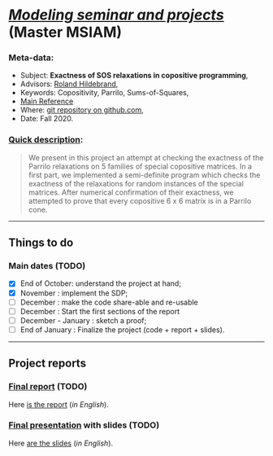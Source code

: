 # [*Modeling seminar and projects*](https://chamilo.grenoble-inp.fr/courses/ENSIMAGWMM9AM10/index.php) (Master MSIAM)
### Meta-data:
- Subject: **Exactness of SOS relaxations in copositive programming**,
- Advisors: [Roland Hildebrand](http://www-ljk.imag.fr/membres/Roland.Hildebrand/),
- Keywords: Copositivity, Parrilo, Sums-of-Squares,
- [Main Reference](http://www-ljk.imag.fr/membres/Roland.Hildebrand/emo/project_description.pdf)
- Where: [git repository on github.com](https://github.com/sofianetanji/copositive-matrices),
- Date: Fall 2020.

### [Quick description](http://www-ljk.imag.fr/membres/Roland.Hildebrand/emo/project_description.pdf):
> We present in this project an attempt at checking the exactness of the Parrilo relaxations on 5 families of special copositive matrices.
> In a first part, we implemented a semi-definite program which checks the exactness of the relaxations for random instances of the special matrices.
> After numerical confirmation of their exactness, we attempted to prove that every copositive 6 x 6 matrix is in a Parrilo cone.

----

## Things to do
### Main dates (TODO)
- [X] End of October: understand the project at hand;
- [X] November : implement the SDP;
- [ ] December : make the code share-able and re-usable
- [ ] December : Start the first sections of the report
- [ ] December - January : sketch a proof;
- [ ] End of January : Finalize the project (code + report + slides).

----

## Project reports
### [Final report](./report/) (TODO)
Here [is the report](not-yet) (*in English*).

### [Final presentation](./slides/) with slides (TODO)
Here [are the slides](not-yet) (*in English*).
